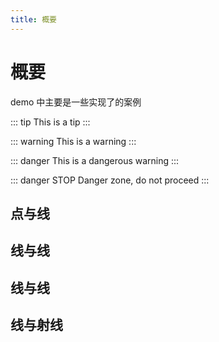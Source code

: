 ```yaml
---
title: 概要
---
```


# 概要

demo 中主要是一些实现了的案例

::: tip
This is a tip
:::

::: warning
This is a warning
:::

::: danger
This is a dangerous warning
:::

::: danger STOP
Danger zone, do not proceed
:::
 
## 点与线
<div></div>
<ClientOnly>
<distance geo0 = "Point" geo1 = "Line"></distance> 
</ClientOnly>

## 线与线 
<div></div>
<ClientOnly>
<distance geo0 = "Line" geo1 = "Line"></distance> 
</ClientOnly>

## 线与线 
<div></div>
<ClientOnly>
<distance geo0 = "Line" geo1 = "Line"></distance> 
</ClientOnly>


## 线与射线 
<div></div>
<ClientOnly>
<distance geo0 = "Line" geo1 = "Ray"></distance> 
</ClientOnly>
 
